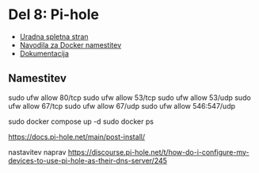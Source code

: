 # Del 8: Pi-hole

- [Uradna spletna stran](https://pi-hole.net/)
- [Navodila za Docker namestitev](https://github.com/pi-hole/docker-pi-hole/#running-pi-hole-docker)
- [Dokumentacija](https://docs.pi-hole.net/)

## Namestitev
sudo ufw allow 80/tcp
sudo ufw allow 53/tcp
sudo ufw allow 53/udp
sudo ufw allow 67/tcp
sudo ufw allow 67/udp
sudo ufw allow 546:547/udp


sudo docker compose up -d
sudo docker ps

https://docs.pi-hole.net/main/post-install/

nastavitev naprav https://discourse.pi-hole.net/t/how-do-i-configure-my-devices-to-use-pi-hole-as-their-dns-server/245

## 